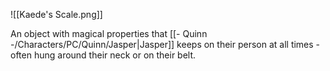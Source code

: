 ![[Kaede's Scale.png]]

An object with magical properties that [[- Quinn -/Characters/PC/Quinn/Jasper|Jasper]] keeps on their person at all times - often hung around their neck or on their belt.